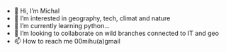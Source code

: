 - 👋 Hi, I’m Michal
- 👀 I’m interested in geography, tech, climat and nature  
- 🌱 I’m currently learning python...
- 💞️ I’m looking to collaborate on wild branches connected to IT and geo
- 📫 How to reach me 00mihu(a)gmail

<!---
00mihu/00mihu is a ✨ special ✨ repository because its `README.md` (this file) appears on your GitHub profile.
You can click the Preview link to take a look at your changes.
--->

